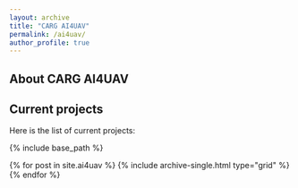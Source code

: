 ```yaml
---
layout: archive
title: "CARG AI4UAV"
permalink: /ai4uav/
author_profile: true
---
```


## About CARG AI4UAV




## Current projects
Here is the list of current projects:

{% include base_path %}


{% for post in site.ai4uav %}
  {% include archive-single.html  type="grid" %}
{% endfor %}
